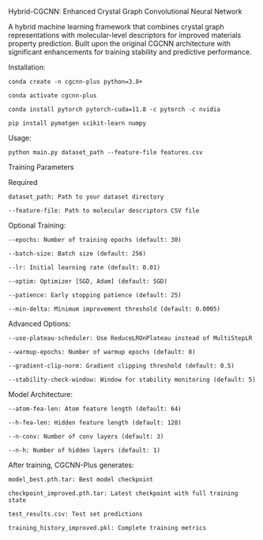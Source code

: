Hybrid-CGCNN: Enhanced Crystal Graph Convolutional Neural Network

A hybrid machine learning framework that combines crystal graph representations with molecular-level descriptors for improved materials property prediction. Built upon the original CGCNN architecture with significant enhancements for training stability and predictive performance.



Installation:

    conda create -n cgcnn-plus python=3.8+

    conda activate cgcnn-plus

    conda install pytorch pytorch-cuda=11.8 -c pytorch -c nvidia

    pip install pymatgen scikit-learn numpy




Usage:

    python main.py dataset_path --feature-file features.csv

Training Parameters

Required

    dataset_path: Path to your dataset directory

    --feature-file: Path to molecular descriptors CSV file



Optional Training:

    --epochs: Number of training epochs (default: 30)

    --batch-size: Batch size (default: 256)

    --lr: Initial learning rate (default: 0.01)

    --optim: Optimizer [SGD, Adam] (default: SGD)

    --patience: Early stopping patience (default: 25)

    --min-delta: Minimum improvement threshold (default: 0.0005)



Advanced Options:

    --use-plateau-scheduler: Use ReduceLROnPlateau instead of MultiStepLR

    --warmup-epochs: Number of warmup epochs (default: 8)

    --gradient-clip-norm: Gradient clipping threshold (default: 0.5)

    --stability-check-window: Window for stability monitoring (default: 5)



Model Architecture:

    --atom-fea-len: Atom feature length (default: 64)

    --h-fea-len: Hidden feature length (default: 128)

    --n-conv: Number of conv layers (default: 3)

    --n-h: Number of hidden layers (default: 1)


After training, CGCNN-Plus generates:

    model_best.pth.tar: Best model checkpoint

    checkpoint_improved.pth.tar: Latest checkpoint with full training state

    test_results.csv: Test set predictions

    training_history_improved.pkl: Complete training metrics





